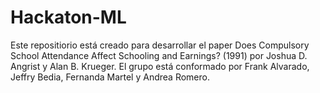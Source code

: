 # Hackaton-ML
Este repositiorio está creado para desarrollar el paper Does Compulsory School Attendance Affect Schooling and Earnings? (1991) por Joshua D. Angrist y Alan B. Krueger.
El grupo está conformado por Frank Alvarado, Jeffry Bedia, Fernanda Martel y Andrea Romero. 
